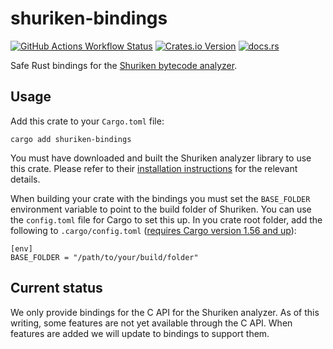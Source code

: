 # shuriken-bindings

[![GitHub Actions Workflow Status](https://img.shields.io/github/actions/workflow/status/lukhio/shuriken-bindings/ci.yml?branch=main&style=for-the-badge)](https://github.com/lukhio/shuriken-bindings/actions/workflows/ci.yml)
[![Crates.io Version](https://img.shields.io/crates/v/shuriken-bindings?style=for-the-badge)](https://crates.io/crates/shuriken-bindings)
[![docs.rs](https://img.shields.io/docsrs/shuriken-bindings?style=for-the-badge)](https://docs.rs/shuriken-bindings/latest/shuriken_bindings/)

Safe Rust bindings for the [Shuriken bytecode analyzer](https://github.com/Shuriken-Group/Shuriken-Analyzer).

## Usage

Add this crate to your `Cargo.toml` file:

```
cargo add shuriken-bindings
```

You must have downloaded and built the Shuriken analyzer library to use this
crate. Please refer to their [installation
instructions](https://github.com/Shuriken-Group/Shuriken-Analyzer?tab=readme-ov-file#installation)
for the relevant details.

When building your crate with the bindings you must set the `BASE_FOLDER`
environment variable to point to the build folder of Shuriken. You can use the
`config.toml` file for Cargo to set this up. In you crate root folder, add the
following to `.cargo/config.toml` ([requires Cargo version 1.56 and up](https://doc.rust-lang.org/nightly/cargo/reference/unstable.html#configurable-env)):

```
[env]
BASE_FOLDER = "/path/to/your/build/folder"
```

## Current status

We only provide bindings for the C API for the Shuriken analyzer. As of this
writing, some features are not yet available through the C API. When features
are added we will update to bindings to support them.
